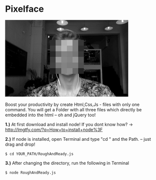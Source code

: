 
# Pixelface

![](https://github.com/janiswalser/Pixelface/blob/master/assets/face.gif)


Boost your productivity by create Html,Css,Js - files with only one command.
You will get a Folder with all three files which directly be embedded into the html – oh and jQuery too!



**1.)** At first download and install node! If you dont know how? -> http://lmgtfy.com/?q=How+to+install+node%3F 

**2.)** If node is installed, open Terminal and type "cd " and the Path. – just drag and drop! 
```
$ cd YOUR_PATH/RoughAndReady.js
```

**3.)** After changing the directory, run the following in Terminal
```
$ node RoughAndReady.js
```
